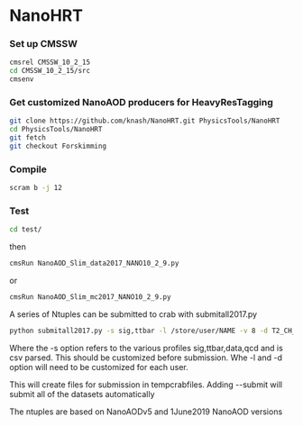 # NanoHRT

### Set up CMSSW

```bash
cmsrel CMSSW_10_2_15
cd CMSSW_10_2_15/src
cmsenv
```

### Get customized NanoAOD producers for HeavyResTagging

```bash
git clone https://github.com/knash/NanoHRT.git PhysicsTools/NanoHRT
cd PhysicsTools/NanoHRT
git fetch
git checkout Forskimming
```

### Compile

```bash
scram b -j 12
```

### Test

```bash
cd test/
```
then
```bash
cmsRun NanoAOD_Slim_data2017_NANO10_2_9.py
```
or 
```bash
cmsRun NanoAOD_Slim_mc2017_NANO10_2_9.py
```

A series of Ntuples can be submitted to crab with submitall2017.py

```bash
python submitall2017.py -s sig,ttbar -l /store/user/NAME -v 8 -d T2_CH_CERN
```
Where the -s option refers to the various profiles sig,ttbar,data,qcd and is csv parsed.  This should be customized before submission.
Whe -l and -d option will need to be customized for each user.

This will create files for submission in tempcrabfiles.
Adding --submit will submit all of the datasets automatically

The ntuples are based on NanoAODv5 and 1June2019 NanoAOD versions

